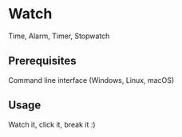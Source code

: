 # Watch
 Time, Alarm, Timer, Stopwatch

## Prerequisites

Command line interface (Windows, Linux, macOS)

## Usage

Watch it, click it, break it :)